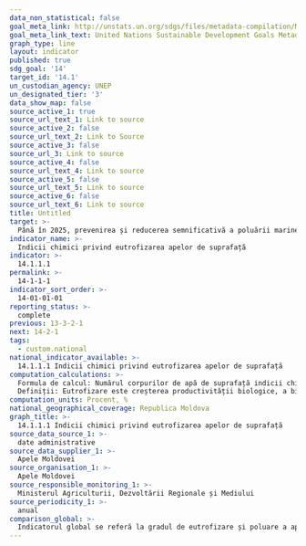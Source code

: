 ```yaml
---
data_non_statistical: false
goal_meta_link: http://unstats.un.org/sdgs/files/metadata-compilation/Metadata-Goal-14.pdf
goal_meta_link_text: United Nations Sustainable Development Goals Metadata (pdf 288kB)
graph_type: line
layout: indicator
published: true
sdg_goal: '14'
target_id: '14.1'
un_custodian_agency: UNEP
un_designated_tier: '3'
data_show_map: false
source_active_1: true
source_url_text_1: Link to source
source_active_2: false
source_url_text_2: Link to Source
source_active_3: false
source_url_3: Link to source
source_active_4: false
source_url_text_4: Link to source
source_active_5: false
source_url_text_5: Link to source
source_active_6: false
source_url_text_6: Link to source
title: Untitled
target: >-
  Până în 2025, prevenirea și reducerea semnificativă a poluării marine de toate tipurile, în special de la activitățile terestre, inclusiv poluarea cu deșeuri marine și poluarea cu nutrienți
indicator_name: >-
  Indicii chimici privind eutrofizarea apelor de suprafață
indicator: >-
  14.1.1.1
permalink: >-
  14-1-1-1
indicator_sort_order: >-
  14-01-01-01
reporting_status: >-
  complete
previous: 13-3-2-1
next: 14-2-1
tags:
  - custom.national
national_indicator_available: >-
  14.1.1.1 Indicii chimici privind eutrofizarea apelor de suprafață
computation_calculations: >-
  Formula de calcul: Numărul corpurilor de apă de suprafață indicii chimici ale cărora  se situează în limitele normativelor existente raportat la numărul total al corpurilor de apă de suprafață X100<br> 
  Definiții: Eutrofizare este creșterea productivității biologice, a biomasei algelor planctonice în bazinele acvatice. Eutrofizarea bazinelor acvatice este favorizată de așa factori cum sunt: prezența unor compuși proveniți din apele uzate, speciile nutritive cu azot și fosfor, compușii organici biodegerabili (lumina și temperatura). Indicii chimici ai eutrofizări sunt: 1)producția de biomasă, mg/l; 2) conținutul în oxigen dizolvat, mg/l; 3) conținutul de azot și fosfor; 4) raportul dintre consumul chimic de oxigen (CCOMn) și concentrația în oxigen dizolvat; 5) raportul azot mineral/fosfor total=10. Lacurile prezintă un risc sporit de eutrofuizare, comparativ cu apele curgătoare.
computation_units: Procent, %
national_geographical_coverage: Republica Moldova
graph_title: >-
  14.1.1.1 Indicii chimici privind eutrofizarea apelor de suprafață
source_data_source_1: >-
  date administrative
source_data_supplier_1: >-
  Apele Moldovei
source_organisation_1: >-
  Apele Moldovei
source_responsible_monitoring_1: >-
  Ministerul Agriculturii, Dezvoltării Regionale și Mediului
source_periodicity_1: >-
  anual
comparison_global: >-
  Indicatorul global se referă la gradul de eutrofizare și poluare a apelor de coastă. Pe când cele național, în lipsa apelor maritime,  se suferă la gradul de eutrofizare ale corpurilor de apă de suprafață de pe teritoriul țării
---
```

